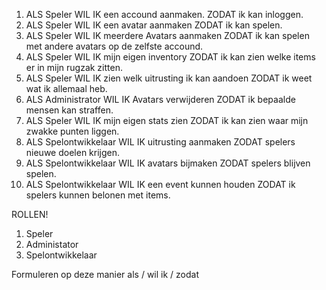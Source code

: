 1. 	ALS Speler WIL IK een accound aanmaken. ZODAT ik kan inloggen.
2. 	ALS Speler WIL IK een avatar aanmaken ZODAT ik kan spelen.
3.	ALS Speler WIL IK meerdere Avatars aanmaken ZODAT ik kan spelen met andere avatars op de zelfste accound.
4.	ALS Speler WIL IK mijn eigen inventory ZODAT ik kan zien welke items er in mijn rugzak zitten.
5.	ALS Speler WIL IK zien welk uitrusting ik kan aandoen ZODAT ik weet wat ik allemaal heb.
6.	ALS Administrator WIL IK Avatars verwijderen ZODAT ik bepaalde mensen kan straffen.
7.	ALS Speler WIL IK mijn eigen stats zien ZODAT ik kan zien waar mijn zwakke punten liggen.
8.	ALS Spelontwikkelaar WIL IK  uitrusting aanmaken ZODAT spelers nieuwe doelen  krijgen. 
9. 	ALS Spelontwikkelaar WIL IK  avatars bijmaken ZODAT spelers blijven spelen.
10.	ALS Spelontwikkelaar WIL IK een event kunnen houden ZODAT ik spelers kunnen belonen met items.

ROLLEN!
1. Speler
2. Administator
3. Spelontwikkelaar


Formuleren op deze manier
als / wil ik / zodat
